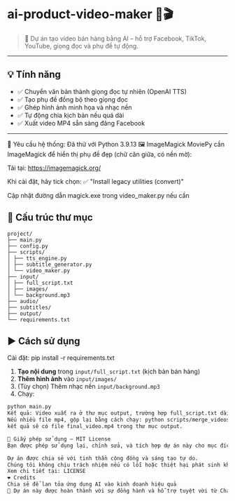 # ai-product-video-maker 🚀🎬

> 📢 Dự án tạo video bán hàng bằng AI – hỗ trợ Facebook, TikTok, YouTube, giọng đọc và phụ đề tự động.
---

## 💡 Tính năng
- ✅ Chuyển văn bản thành giọng đọc tự nhiên (OpenAI TTS)
- ✅ Tạo phụ đề đồng bộ theo giọng đọc
- ✅ Ghép hình ảnh minh họa và nhạc nền
- ✅ Tự động chia kịch bản nếu quá dài
- ✅ Xuất video MP4 sẵn sàng đăng Facebook

---
🧙 Yêu cầu hệ thống:
Đã thử với Python 3.9.13
🖼️ ImageMagick
MoviePy cần ImageMagick để hiển thị phụ đề đẹp (chữ căn giữa, có nền mờ):

Tải tại: https://imagemagick.org/

Khi cài đặt, hãy tick chọn: ✅ "Install legacy utilities (convert)"

Cập nhật đường dẫn magick.exe trong video_maker.py nếu cần

## 📂 Cấu trúc thư mục
```
project/
├── main.py
├── config.py
├── scripts/
│ ├── tts_engine.py
│ ├── subtitle_generator.py
│ └── video_maker.py
├── input/
│ ├── full_script.txt
│ ├── images/
│ └── background.mp3
├── audio/
├── subtitles/
├── output/
└── requirements.txt
```
## ▶️ Cách sử dụng
Cài đặt: pip install -r requirements.txt

1. **Tạo nội dung** trong `input/full_script.txt` (kịch bản bán hàng)
2. **Thêm hình ảnh** vào `input/images/`
3. (Tùy chọn) Thêm nhạc nền `input/background.mp3`
4. Chạy:
```bash
python main.py
Kết quả: Video xuất ra ở thư mục output, trường hợp full_script.txt dài, có thể xuất nhiều file video mp4.
Nếu nhiều file mp4, gộp lại bằng cách chạy: python scripts/merge_videos.py
kết quả sẽ có file final_video.mp4 trong thư mục output.

📄 Giấy phép sử dụng – MIT License
Bạn được phép sử dụng lại, chỉnh sửa, và tích hợp dự án này cho mục đích cá nhân hoặc thương mại, miễn là giữ nguyên thông tin bản quyền trong file LICENSE.

Dự án được chia sẻ với tinh thần cộng đồng và sáng tạo tự do.
Chúng tôi không chịu trách nhiệm nếu có lỗi hoặc thiệt hại phát sinh khi sử dụng phần mềm.
Xem chi tiết tại: LICENSE
❤️ Credits
Chia sẻ để lan tỏa ứng dụng AI vào kinh doanh hiệu quả
🤝 Dự án này được hoàn thành với sự đồng hành và hỗ trợ tuyệt vời từ ChatGPT – Trợ lý AI đáng tin cậy trong hành trình sáng tạo.
